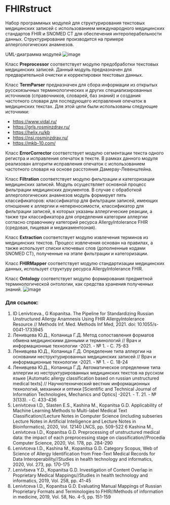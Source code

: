 # FHIRstruct 
Набор программных модулей для структурирования текстовых медицинских записей с использованием международного медицинских стандартов FHIR и SNOMED CT для обеспечения интероперабельности данных. Структурирование производится на примере аллергологических анамнезов. 

UML-диаграмма модулей 
![image](https://user-images.githubusercontent.com/47714995/136579591-c74e326e-5047-406b-81fe-5ed4af0425f1.png)

Класс **Preprocessor** соответствует модулю предобработки текстовых медицинских записей. Данный модуль предназначен для предварительной очистки и корректировки текстовых данных.

Класс **TermParser** предназначен для сбора информации из открытых русскоязычных терминологических и других специализированных источников (справочников, словарей, баз знаний) и создания частотного словаря для последующего исправления опечаток в медицинских текстах. 
Для этой цели были использованы следующие источники:
- https://www.vidal.ru/
- https://grls.rosminzdrav.ru/
- https://helix.ru/kb
- https://nsi.rosminzdrav.ru/
- https://mkb-10.com/

Класс **ErrorCorrector** соответствует модулю сегментации текста одного регистра и исправления опечаток в тексте. В рамках данного модуля реализован алгоритм исправления опечаток с использованием частотного словаря на основе расстояния Дамерау-Левенштейна.

Класс **Filtration** соответствует модулю фильтрации и категоризации медицинских записей. Модуль осуществляет основной процесс фильтрации медицинских документов. В случае с обработкой аллергологических анамнезов модуль формирует пять классификаторов: классификатор для фильтрации записей, имеющих отношение к аллергии и непереносимости, классификатор для фильтрации записей, в которых указаны аллергические реакции, а также три классификатора для определения категории аллергии согласно справочнику категорий ресурса AllergyIntolerance FHIR (средовая, пищевая и медикаментозная).  

Класс **Extraction** соответствует модулю извлечения терминов из медицинских текстов. Процесс извлечения основан на правилах, а также использует списки ключевых слов (дополненные кодами SNOMED CT), полученные на этапе фильтрации и категоризации.

Класс **FHIRMapper** соответствует модулю стандартизации медицинских данных, использует структуру ресурса AllergyIntolerance FHIR.

Класс **Ontology** соответствует модулю формирования предметной терминологической онтологии, как средства хранения полученных знаний. 
![image](https://user-images.githubusercontent.com/47714995/136582735-8ca4e4ce-f61b-47fb-b2e4-801644f0b406.png)

### Для ссылок:
1. ID Lenivtceva., G Kopanitsa. The Pipeline for Standardizing Russian Unstructured Allergy Anamnesis Using FHIR AllergyIntolerance Resource // Methods Inf. Med. Methods Inf Med, 2021. doi: 10.1055/s-0041-1733945
2. Ленивцева Ю.Д., Копаница Г.Д. Метод сопоставления форматов обмена медицинскими данными и терминологий // Врач и информационные технологии -2021. - № 1. - С. 75-83
3. Ленивцева Ю.Д., Копаница Г.Д. Определение типа аллергии на основании неструктурированных медицинских записей // Врач и информационные технологии -2021. - № 1. - С. 18-24
4. Ленивцева Ю.Д., Копаница Г.Д. Автоматическое определение типа аллергии из неструктурированных медицинских текстов на русском языке [Automatic allergy classification based
on russian unstructured medical texts] // Научнотехнический вестник информационных технологий, механики и оптики [Scientific and Technical Journal of Information Technologies, Mechanics and Optics] -2021. - Т. 21. - № 3(133). - С. 433-436
5. Lenivtceva I.D., Slasten E.S., Kashina M., Kopanitsa G.D. Applicability of Machine Learning Methods to Multi-label Medical Text Classification//Lecture Notes in Computer Science (including subseries Lecture Notes in Artificial Intelligence and Lecture Notes in Bioinformatics), 2020, Vol. 12140 LNCS, pp. 509-522
6 Kashina M., Lenivtceva I.D., Kopanitsa G.D. Preprocessing of unstructured medical data: the impact of each preprocessing stage on classification//Procedia Computer Science, 2020, Vol. 178, pp. 284-290
7. Lenivtceva I.D., Kashina M., Kopanitsa G.D. Category Scopus, Web of Science of Allergy Identification from Free-Text Medical Records for Data Interoperability//Studies in health technology and informatics, 2020, Vol. 273, pp. 170-175
8. Lenivtseva Y.D., Kopanitsa G.D. Investigation of Content Overlap in Proprietary Medical Mappings//Studies in health technology and informatics, 2019, Vol. 258, pp. 41-45
9. Lenivtceva I.D., Kopanitsa G.D. Evaluating Manual Mappings of Russian Proprietary Formats and Terminologies to FHIR//Methods of information in medicine, 2019, Vol. 58, No. 4-5, pp. 151-159
